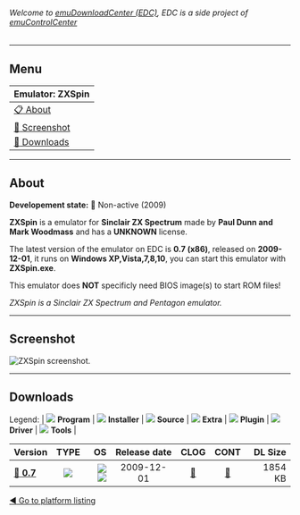 ###### Welcome to [emuDownloadCenter (EDC)](https://github.com/PhoenixInteractiveNL/emuDownloadCenter/wiki/), EDC is a side project of [emuControlCenter](https://github.com/PhoenixInteractiveNL/emuControlCenter/wiki/)
***
## Menu
| **Emulator: ZXSpin** |
|:---------|
| [:clipboard: About](#about) |
| [:sunrise: Screenshot](#screenshot) |
| [:floppy_disk: Downloads](#downloads) |
***
## About
**Developement state:** :red_circle: Non-active (2009)

**ZXSpin** is a emulator for **Sinclair ZX Spectrum** made by **Paul Dunn and Mark Woodmass** and has a **UNKNOWN** license.

The latest version of the emulator on EDC is **0.7 (x86)**, released on **2009-12-01**, it runs on **Windows XP,Vista,7,8,10**, you can start this emulator with **ZXSpin.exe**.

This emulator does **NOT** specificly need BIOS image(s) to start ROM files!

_ZXSpin is a Sinclair ZX Spectrum and Pentagon emulator._
***
## Screenshot
![](https://raw.githubusercontent.com/PhoenixInteractiveNL/emuDownloadCenter/master/hooks/zxspin/emulator_screen_01.jpg "ZXSpin screenshot.")
***
## Downloads
Legend:
| ![](https://raw.githubusercontent.com/wiki/PhoenixInteractiveNL/emuDownloadCenter/images_misc/icon_program_24.png) **Program** | 
![](https://raw.githubusercontent.com/wiki/PhoenixInteractiveNL/emuDownloadCenter/images_misc/icon_installer_24.png) **Installer** | 
![](https://raw.githubusercontent.com/wiki/PhoenixInteractiveNL/emuDownloadCenter/images_misc/icon_source_code_24.png) **Source** | 
![](https://raw.githubusercontent.com/wiki/PhoenixInteractiveNL/emuDownloadCenter/images_misc/icon_extra_24.png) **Extra** | 
![](https://raw.githubusercontent.com/wiki/PhoenixInteractiveNL/emuDownloadCenter/images_misc/icon_plugin_24.png) **Plugin** | 
![](https://raw.githubusercontent.com/wiki/PhoenixInteractiveNL/emuDownloadCenter/images_misc/icon_driver_24.png) **Driver** | 
![](https://raw.githubusercontent.com/wiki/PhoenixInteractiveNL/emuDownloadCenter/images_misc/icon_tool_24.png) **Tools** | 
 
| Version | TYPE | OS | Release date | CLOG | CONT | DL Size |
|:--------|:----:|---:|:------------:|:----:|:----:|--------:|
| [:floppy_disk: **0.7**](https://github.com/PhoenixInteractiveNL/edc-repo0006/raw/master/zxspin/0.7.7z) | ![](https://raw.githubusercontent.com/wiki/PhoenixInteractiveNL/emuDownloadCenter/images_misc/icon_program_24.png) | ![](https://raw.githubusercontent.com/wiki/PhoenixInteractiveNL/emuDownloadCenter/images_misc/logo_windows_24.png)![](https://raw.githubusercontent.com/wiki/PhoenixInteractiveNL/emuDownloadCenter/images_misc/icon_32-bit_24.png) | 2009-12-01 | [:page_facing_up:](https://github.com/PhoenixInteractiveNL/edc-repo0006/blob/master/zxspin/0.7_changelog.txt) | [:mag_right:](https://github.com/PhoenixInteractiveNL/edc-repo0006/blob/master/zxspin/0.7_contents.txt) | 1854 KB |

[:arrow_backward: Go to platform listing](https://github.com/PhoenixInteractiveNL/emuDownloadCenter/wiki/EDC-Platform-List)
